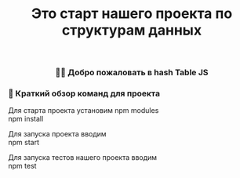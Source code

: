 <h1 align="center">Это старт нашего проекта по структурам данных</h1>

<br>

<h3 align="center">👋🏼 Добро пожаловать в hash Table JS</h3>

### 🤖 Краткий обзор команд для проекта

<p>Для старта проекта установим npm modules<br>
 npm install
</p>
<p>Для запуска проекта вводим <br>
 npm start
</p>
<p>Для запуска тестов нашего проекта вводим <br>
 npm test
</p>